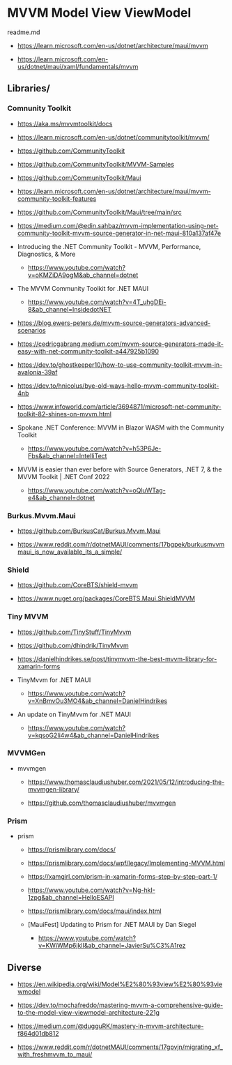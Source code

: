 # MVVM Model View ViewModel

readme.md

*   https://learn.microsoft.com/en-us/dotnet/architecture/maui/mvvm

*   https://learn.microsoft.com/en-us/dotnet/maui/xaml/fundamentals/mvvm

## Libraries/

### Comnunity Toolkit

*   https://aka.ms/mvvmtoolkit/docs

*   https://learn.microsoft.com/en-us/dotnet/communitytoolkit/mvvm/

*   https://github.com/CommunityToolkit

*   https://github.com/CommunityToolkit/MVVM-Samples

*   https://github.com/CommunityToolkit/Maui

*   https://learn.microsoft.com/en-us/dotnet/architecture/maui/mvvm-community-toolkit-features

*   https://github.com/CommunityToolkit/Maui/tree/main/src

*   https://medium.com/@edin.sahbaz/mvvm-implementation-using-net-community-toolkit-mvvm-source-generator-in-net-maui-810a137af47e

*   Introducing the .NET Community Toolkit - MVVM, Performance, Diagnostics, & More

    *   https://www.youtube.com/watch?v=oKMZiDA9ogM&ab_channel=dotnet

*   The MVVM Community Toolkit for .NET MAUI

    *   https://www.youtube.com/watch?v=4T_uhgDEi-8&ab_channel=InsidedotNET

*   https://blog.ewers-peters.de/mvvm-source-generators-advanced-scenarios

*   https://cedricgabrang.medium.com/mvvm-source-generators-made-it-easy-with-net-community-toolkit-a447925b1090

*   https://dev.to/ghostkeeper10/how-to-use-community-toolkit-mvvm-in-avalonia-39af

*   https://dev.to/hnicolus/bye-old-ways-hello-mvvm-community-toolkit-4nb

*   https://www.infoworld.com/article/3694871/microsoft-net-community-toolkit-82-shines-on-mvvm.html

*   Spokane .NET Conference: MVVM in Blazor WASM with the Community Toolkit

    *   https://www.youtube.com/watch?v=h53P6Je-Fbs&ab_channel=IntelliTect

*   MVVM is easier than ever before with Source Generators, .NET 7, & the MVVM Toolkit | .NET Conf 2022

    *   https://www.youtube.com/watch?v=oQluWTag-e4&ab_channel=dotnet

### Burkus.Mvvm.Maui

*   https://github.com/BurkusCat/Burkus.Mvvm.Maui

*   https://www.reddit.com/r/dotnetMAUI/comments/17bgpek/burkusmvvmmaui_is_now_available_its_a_simple/


### Shield

*   https://github.com/CoreBTS/shield-mvvm

*   https://www.nuget.org/packages/CoreBTS.Maui.ShieldMVVM

### Tiny MVVM

*   https://github.com/TinyStuff/TinyMvvm

*   https://github.com/dhindrik/TinyMvvm

*   https://danielhindrikes.se/post/tinymvvm-the-best-mvvm-library-for-xamarin-forms

*   TinyMvvm for .NET MAUI

    *   https://www.youtube.com/watch?v=XnBmvOu3MO4&ab_channel=DanielHindrikes

*   An update on TinyMvvm for .NET MAUI

    *   https://www.youtube.com/watch?v=kqsoG2Ii4w4&ab_channel=DanielHindrikes

### MVVMGen

*   mvvmgen

    *   https://www.thomasclaudiushuber.com/2021/05/12/introducing-the-mvvmgen-library/

    *   https://github.com/thomasclaudiushuber/mvvmgen

### Prism 

*   prism 

    *   https://prismlibrary.com/docs/

    *   https://prismlibrary.com/docs/wpf/legacy/Implementing-MVVM.html

    *   https://xamgirl.com/prism-in-xamarin-forms-step-by-step-part-1/

    *   https://www.youtube.com/watch?v=Ng-hkI-1zpg&ab_channel=HelloESAPI

    *   https://prismlibrary.com/docs/maui/index.html

    *   [MauiFest] Updating to Prism for .NET MAUI by Dan Siegel

        *   https://www.youtube.com/watch?v=KWiWMp6jklI&ab_channel=JavierSu%C3%A1rez


## Diverse

*   https://en.wikipedia.org/wiki/Model%E2%80%93view%E2%80%93viewmodel

*   https://dev.to/mochafreddo/mastering-mvvm-a-comprehensive-guide-to-the-model-view-viewmodel-architecture-221g

*   https://medium.com/@dugguRK/mastery-in-mvvm-architecture-f864d01db812

*   https://www.reddit.com/r/dotnetMAUI/comments/17gpvjn/migrating_xf_with_freshmvvm_to_maui/